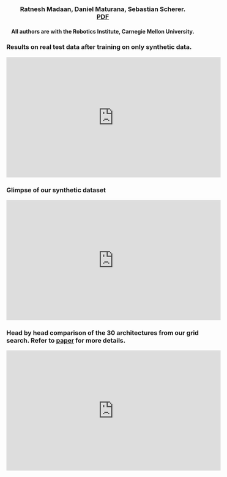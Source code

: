 <center>
 <h3>
   Ratnesh Madaan, Daniel Maturana, Sebastian Scherer. <br>
   <a href="http://ri.cmu.edu/wp-content/uploads/2017/08/root.pdf">PDF</a>
 </h3>
 <h4>
  All authors are with the Robotics Institute, Carnegie Mellon University. 
 </h4>
</center>


### Results on **real** test data after training on **only synthetic** data.   
<iframe width="560" height="315" src="https://www.youtube.com/embed/YlcEybmGbok" frameborder="0" allowfullscreen></iframe>

### Glimpse of our synthetic dataset
<iframe width="560" height="315" src="https://www.youtube.com/embed/z6sPz-WPCWQ" frameborder="0" allowfullscreen></iframe>

### Head by head comparison of the 30 architectures from our grid search. Refer to [paper](http://ri.cmu.edu/wp-content/uploads/2017/08/root.pdf) for more details. 
<iframe width="560" height="315" src="https://www.youtube.com/embed/TnUAibRkgiU" frameborder="0" allowfullscreen></iframe>


